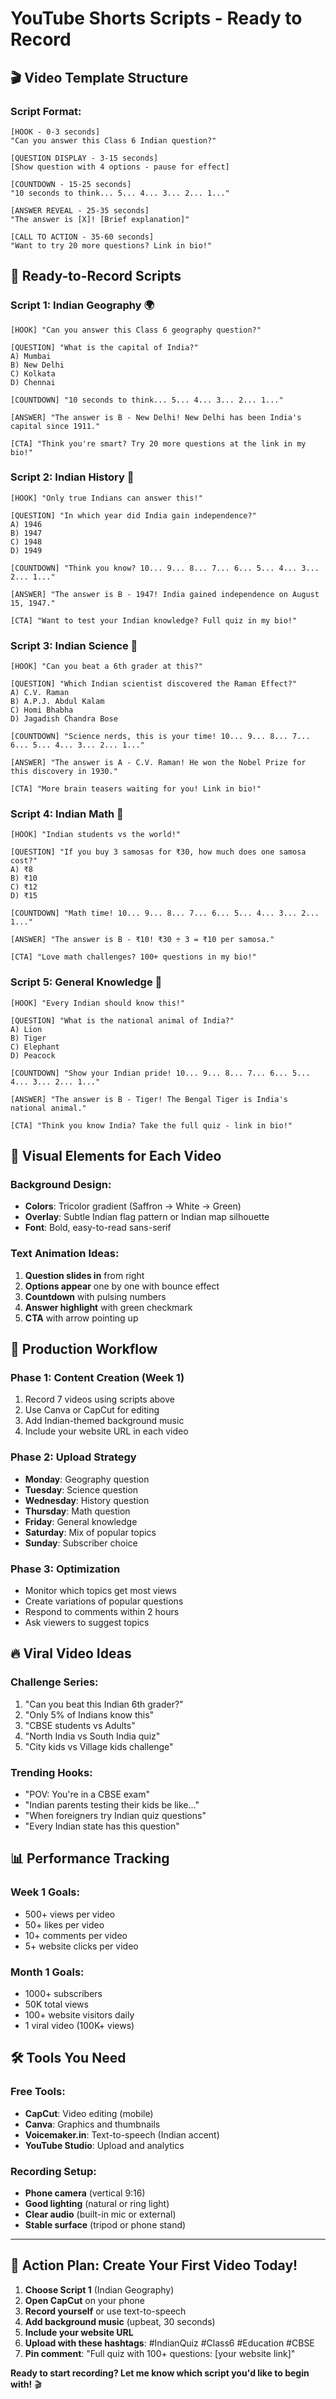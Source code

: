 # YouTube Shorts Scripts - Ready to Record

## 🎬 **Video Template Structure**

### **Script Format:**
```
[HOOK - 0-3 seconds]
"Can you answer this Class 6 Indian question?"

[QUESTION DISPLAY - 3-15 seconds]
[Show question with 4 options - pause for effect]

[COUNTDOWN - 15-25 seconds]
"10 seconds to think... 5... 4... 3... 2... 1..."

[ANSWER REVEAL - 25-35 seconds]
"The answer is [X]! [Brief explanation]"

[CALL TO ACTION - 35-60 seconds]
"Want to try 20 more questions? Link in bio!"
```

## 📱 **Ready-to-Record Scripts**

### **Script 1: Indian Geography** 🌍
```
[HOOK] "Can you answer this Class 6 geography question?"

[QUESTION] "What is the capital of India?"
A) Mumbai
B) New Delhi  
C) Kolkata
D) Chennai

[COUNTDOWN] "10 seconds to think... 5... 4... 3... 2... 1..."

[ANSWER] "The answer is B - New Delhi! New Delhi has been India's capital since 1911."

[CTA] "Think you're smart? Try 20 more questions at the link in my bio!"
```

### **Script 2: Indian History** 📜
```
[HOOK] "Only true Indians can answer this!"

[QUESTION] "In which year did India gain independence?"
A) 1946
B) 1947
C) 1948  
D) 1949

[COUNTDOWN] "Think you know? 10... 9... 8... 7... 6... 5... 4... 3... 2... 1..."

[ANSWER] "The answer is B - 1947! India gained independence on August 15, 1947."

[CTA] "Want to test your Indian knowledge? Full quiz in my bio!"
```

### **Script 3: Indian Science** 🧪
```
[HOOK] "Can you beat a 6th grader at this?"

[QUESTION] "Which Indian scientist discovered the Raman Effect?"
A) C.V. Raman
B) A.P.J. Abdul Kalam
C) Homi Bhabha
D) Jagadish Chandra Bose

[COUNTDOWN] "Science nerds, this is your time! 10... 9... 8... 7... 6... 5... 4... 3... 2... 1..."

[ANSWER] "The answer is A - C.V. Raman! He won the Nobel Prize for this discovery in 1930."

[CTA] "More brain teasers waiting for you! Link in bio!"
```

### **Script 4: Indian Math** 🔢
```
[HOOK] "Indian students vs the world!"

[QUESTION] "If you buy 3 samosas for ₹30, how much does one samosa cost?"
A) ₹8
B) ₹10
C) ₹12
D) ₹15

[COUNTDOWN] "Math time! 10... 9... 8... 7... 6... 5... 4... 3... 2... 1..."

[ANSWER] "The answer is B - ₹10! ₹30 ÷ 3 = ₹10 per samosa."

[CTA] "Love math challenges? 100+ questions in my bio!"
```

### **Script 5: General Knowledge** 🌟
```
[HOOK] "Every Indian should know this!"

[QUESTION] "What is the national animal of India?"
A) Lion
B) Tiger
C) Elephant
D) Peacock

[COUNTDOWN] "Show your Indian pride! 10... 9... 8... 7... 6... 5... 4... 3... 2... 1..."

[ANSWER] "The answer is B - Tiger! The Bengal Tiger is India's national animal."

[CTA] "Think you know India? Take the full quiz - link in bio!"
```

## 🎨 **Visual Elements for Each Video**

### **Background Design:**
- **Colors**: Tricolor gradient (Saffron → White → Green)
- **Overlay**: Subtle Indian flag pattern or Indian map silhouette
- **Font**: Bold, easy-to-read sans-serif

### **Text Animation Ideas:**
1. **Question slides in** from right
2. **Options appear** one by one with bounce effect
3. **Countdown** with pulsing numbers
4. **Answer highlight** with green checkmark
5. **CTA** with arrow pointing up

## 📱 **Production Workflow**

### **Phase 1: Content Creation (Week 1)**
1. Record 7 videos using scripts above
2. Use Canva or CapCut for editing
3. Add Indian-themed background music
4. Include your website URL in each video

### **Phase 2: Upload Strategy**
- **Monday**: Geography question
- **Tuesday**: Science question  
- **Wednesday**: History question
- **Thursday**: Math question
- **Friday**: General knowledge
- **Saturday**: Mix of popular topics
- **Sunday**: Subscriber choice

### **Phase 3: Optimization**
- Monitor which topics get most views
- Create variations of popular questions
- Respond to comments within 2 hours
- Ask viewers to suggest topics

## 🔥 **Viral Video Ideas**

### **Challenge Series:**
1. "Can you beat this Indian 6th grader?"
2. "Only 5% of Indians know this"
3. "CBSE students vs Adults"
4. "North India vs South India quiz"
5. "City kids vs Village kids challenge"

### **Trending Hooks:**
- "POV: You're in a CBSE exam"
- "Indian parents testing their kids be like..."
- "When foreigners try Indian quiz questions"
- "Every Indian state has this question"

## 📊 **Performance Tracking**

### **Week 1 Goals:**
- 500+ views per video
- 50+ likes per video
- 10+ comments per video
- 5+ website clicks per video

### **Month 1 Goals:**
- 1000+ subscribers
- 50K total views
- 100+ website visitors daily
- 1 viral video (100K+ views)

## 🛠️ **Tools You Need**

### **Free Tools:**
- **CapCut**: Video editing (mobile)
- **Canva**: Graphics and thumbnails
- **Voicemaker.in**: Text-to-speech (Indian accent)
- **YouTube Studio**: Upload and analytics

### **Recording Setup:**
- **Phone camera** (vertical 9:16)
- **Good lighting** (natural or ring light)
- **Clear audio** (built-in mic or external)
- **Stable surface** (tripod or phone stand)

---

## 🚀 **Action Plan: Create Your First Video Today!**

1. **Choose Script 1** (Indian Geography)
2. **Open CapCut** on your phone
3. **Record yourself** or use text-to-speech
4. **Add background music** (upbeat, 30 seconds)
5. **Include your website URL**
6. **Upload with these hashtags**: #IndianQuiz #Class6 #Education #CBSE
7. **Pin comment**: "Full quiz with 100+ questions: [your website link]"

**Ready to start recording? Let me know which script you'd like to begin with!** 🎬
